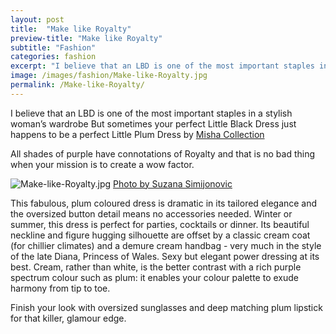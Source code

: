 ```yaml
---
layout: post
title:  "Make like Royalty"
preview-title: "Make like Royalty"
subtitle: "Fashion"
categories: fashion
excerpt: "I believe that an LBD is one of the most important staples in a stylish woman’s wardrobe But sometimes your perfect Little Black Dress just happens to be a perfect Little Plum Dress" 
image: /images/fashion/Make-like-Royalty.jpg
permalink: /Make-like-Royalty/
---
```

<p>I believe that an LBD is one of the most important staples in a stylish woman’s wardrobe But sometimes your perfect Little Black Dress just happens to be a perfect Little Plum Dress by <a href="https://www.mishacollection.eu/shop.html?utm_source=instagrambio&utm_medium=instagram&utm_campaign=shopall" target="_blank">Misha Collection</a> 
<p>All shades of purple have connotations of Royalty and that is no bad thing when your mission is to create a wow factor.</p>
<img src="{{ '/images/fashion/Make-like-Royalty.jpg' | prepend: SourceUrl }}" alt="Make-like-Royalty.jpg">
<a href="https://www.instagram.com/simisu__/" target="_blank">Photo by Suzana Simijonovic</a>
<div class="divider-sm"></div>
<p>This fabulous, plum coloured dress is dramatic in its tailored elegance and the oversized button detail means no accessories needed. Winter or summer, this dress is perfect for parties, cocktails or dinner. Its beautiful neckline and figure hugging silhouette are offset by a classic cream coat (for chillier climates) and a demure cream handbag - very much in the style of the late Diana, Princess of Wales. Sexy but elegant power dressing at its best. Cream, rather than white, is the better contrast with a rich purple spectrum colour such as plum: it enables your colour palette to exude harmony from tip to toe.</p>
<p>Finish your look with oversized sunglasses  and deep matching plum lipstick for that killer, glamour edge.</p>